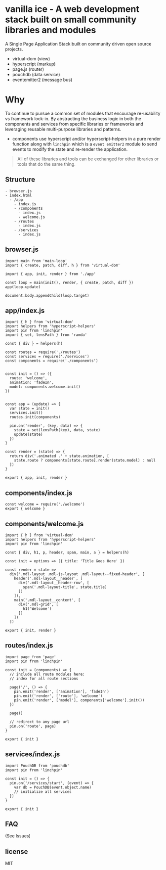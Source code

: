 # vanilla ice - A web development stack built on small community libraries and modules

A Single Page Application Stack built on community driven open source projects.

* virtual-dom (view)
* hyperscript (markup)
* page.js (router)
* pouchdb (data service)
* eventemitter2 (message bus)

# Why

To continue to pursue a common set of modules that encourage re-usability vs
framework lock-in.  By abstracting the business logic in both the
components and services from specific libraries or frameworks and leveraging
reusable multi-purpose libraries and patterns.

- components use hyperscript and/or hyperscript-helpers in a pure render function
along with `linchpin` which is a `event emitter2` module to send events to modify
the state and re-render the application.



> All of these libraries and tools can be exchanged for other libraries or tools that do the same thing.

## Structure

```
- browser.js
- index.html
  - /app
    - index.js
    - /components
      - index.js
      - welcome.js
    - /routes
      - index.js
    - /services
      - index.js
```

## browser.js

```
import main from 'main-loop'
import { create, patch, diff, h } from 'virtual-dom'

import { app, init, render } from './app'

const loop = main(init(), render, { create, patch, diff })
app(loop.update)

document.body.appendChild(loop.target)
```

## app/index.js

```
import { h } from 'virtual-dom'
import helpers from 'hyperscript-helpers'
import pin from 'linchpin'
import { set, lensPath } from 'ramda'

const { div } = helpers(h)

const routes = require('./routes')
const services = require('./services')
const components = require('./components')


const init = () => ({
  route: 'welcome',
  animation: 'fadeIn',
  model: components.welcome.init()
})


const app = (update) => {
  var state = init()
  services.init()
  routes.init(components)

  pin.on('render', (key, data) => {
    state = set(lensPath(key), data, state)
    update(state)
  })
}

const render = (state) => {
  return div('.animated .' + state.animation, [
    state.route ? components[state.route].render(state.model) : null
  ])
}

export { app, init, render }
```

## components/index.js

```
const welcome = require('./welcome')
export { welcome }
```

## components/welcome.js

```
import { h } from 'virtual-dom'
import helpers from 'hyperscript-helpers'
import pin from 'linchpin'

const { div, h1, p, header, span, main, a } = helpers(h)

const init = options => ({ title: 'Title Goes Here' })

const render = state =>
  div('.mdl-layout .mdl-js-layout .mdl-layout--fixed-header', [
    header('.mdl-layout__header', [
      div('.mdl-layout__header-row', [
        span('.mdl-layout-title', state.title)
      ])
    ]),
    main('.mdl-layout__content', [
      div('.mdl-grid', [
        h1('Welcome')
      ])
    ])
  ])

export { init, render }
```

## routes/index.js

```
import page from 'page'
import pin from 'linchpin'

const init = (components) => {
  // include all route modules here:
  // index for all route sections

  page('/', () => {
    pin.emit('render', ['animation'], 'fadeIn')
    pin.emit('render', ['route'], 'welcome')
    pin.emit('render', ['model'], components['welcome'].init())
  })

  page()

  // redirect to any page url
  pin.on('route', page)
}

export { init }
```

## services/index.js

```
import PouchDB from 'pouchdb'
import pin from 'linchpin'

const init = () => {
  pin.on('/services/start', (event) => {
    var db = PouchDB(event.object.name)
    // initialize all services
  })
}

export { init }
```

## FAQ

(See Issues)

## license

MIT
